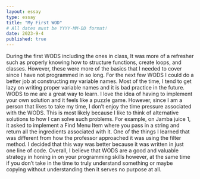 ```yaml
---
layout: essay
type: essay
title: "My First WOD"
# All dates must be YYYY-MM-DD format!
date: 2023-9-4
published: true
---
```


During the first WODS including the ones in class, It was more of a refresher such as properly knowing how to structure functions, create loops, and classes. However, these were more of the basics that I needed to cover since I have not programmed in so long. For the next few WODS I could do a better job at constructing my variable names. Most of the time, I tend to get lazy on writing proper variable names and it is bad practice in the future. WODS to me are a great way to learn. I love the idea of having to implement your own solution and it feels like a puzzle game. However, since I am a person that likes to take my time, I don’t enjoy the time pressure associated with the WODS. This is most likely because I like to think of alternative solutions to how I can solve such problems. For example, on Jamba juice 1, it asked to implement a Find Menu Item where you pass in a string and return all the ingredients associated with it. One of the things I learned that was different from how the professor approached it was using the  filter method. I decided that this way was better because it was written in just one line of code. Overall, I believe that WODS are a good and valuable strategy in honing in on your programming skills however, at the same time if you don’t take in the time to truly understand something or maybe copying without understanding then it serves no purpose at all. 
